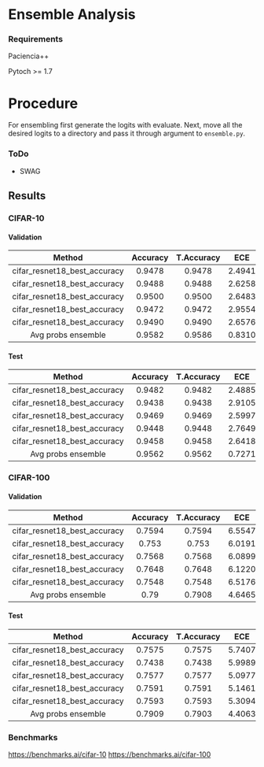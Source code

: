 # Ensemble Analysis

### Requirements

Paciencia++

Pytoch >= 1.7


# Procedure

For ensembling first generate the logits with evaluate. Next, move all the desired logits to a directory 
and pass it through argument to `ensemble.py`.

### ToDo

- SWAG

## Results

### CIFAR-10

#### Validation

|             Method           | Accuracy | T.Accuracy |   ECE  |  T.ECE |   MCE  |  T.MCE |  BRIER | T.BRIER |   NNL  |  T.NNL |
|:----------------------------:|:--------:|:----------:|:------:|:------:|:------:|:------:|:------:|:-------:|:------:|:------:|
| cifar_resnet18_best_accuracy |  0.9478  |   0.9478   | 2.4941 | 0.9427 | 1.2195 | 0.1853 | 0.0081 |  0.0078 | 0.1915 | 0.1756 |
| cifar_resnet18_best_accuracy |  0.9488  |   0.9488   | 2.6258 | 0.9098 | 1.5179 | 0.2069 | 0.0083 |  0.0080 | 0.1925 | 0.1724 |
| cifar_resnet18_best_accuracy |  0.9500  |   0.9500   | 2.6483 | 1.0319 | 1.3220 | 0.2428 | 0.0081 |  0.0077 | 0.1883 | 0.1720 |
| cifar_resnet18_best_accuracy |  0.9472  |   0.9472   | 2.9554 | 1.0328 | 1.5557 | 0.2270 | 0.0086 |  0.0081 | 0.2001 | 0.1787 |
| cifar_resnet18_best_accuracy |  0.9490  |   0.9490   | 2.6576 | 0.9164 | 1.4270 | 0.2222 | 0.0083 |  0.0079 | 0.1937 | 0.1770 |
|       Avg probs ensemble     |  0.9582  |   0.9586   | 0.8310 | 1.5347 | 0.3613 | 0.6025 | 0.0065 |  0.0065 | 0.1394 | 0.1425 |


#### Test

|             Method           | Accuracy | T.Accuracy |   ECE  |  T.ECE |   MCE  |  T.MCE |  BRIER | T.BRIER |   NNL  |  T.NNL |
|:----------------------------:|:--------:|:----------:|:------:|:------:|:------:|:------:|:------:|:-------:|:------:|:------:|
| cifar_resnet18_best_accuracy |  0.9482  |   0.9482   | 2.4885 | 0.8139 | 1.3318 | 0.1761 | 0.0082 |  0.0079 | 0.1930 | 0.1774 |
| cifar_resnet18_best_accuracy |  0.9438  |   0.9438   | 2.9105 | 0.7971 | 1.5244 | 0.2085 | 0.0090 |  0.0086 | 0.2085 | 0.1858 |
| cifar_resnet18_best_accuracy |  0.9469  |   0.9469   | 2.5997 | 0.8008 | 1.3823 | 0.1965 | 0.0084 |  0.0080 | 0.1900 | 0.1754 |
| cifar_resnet18_best_accuracy |  0.9448  |   0.9448   | 2.7649 | 0.7183 | 1.4504 | 0.3047 | 0.0088 |  0.0084 | 0.2045 | 0.1843 |
| cifar_resnet18_best_accuracy |  0.9458  |   0.9458   | 2.6418 | 0.7023 | 1.4205 | 0.1694 | 0.0085 |  0.0082 | 0.1966 | 0.1821 |
|       Avg probs ensemble     |  0.9562  |   0.9562   | 0.7271 | 1.6108 | 0.3390 | 0.6237 | 0.0067 |  0.0067 | 0.1424 | 0.1471 |


### CIFAR-100

#### Validation

|            Method            | Accuracy | T.Accuracy |   ECE  |  T.ECE |   MCE  |  T.MCE |  BRIER | T.BRIER |   NNL  |  T.NNL |
|:----------------------------:|:--------:|:----------:|:------:|:------:|:------:|:------:|:------:|:-------:|:------:|:------:|
| cifar_resnet18_best_accuracy |  0.7594  |   0.7594   | 6.5547 | 5.9802 | 2.7422 | 2.0106 | 0.0035 |  0.0035 | 0.9940 | 0.9879 |
| cifar_resnet18_best_accuracy |   0.753  |    0.753   | 6.0191 | 5.8687 | 2.4787 | 2.1335 | 0.0036 |  0.0036 | 1.0402 | 1.0383 |
| cifar_resnet18_best_accuracy |  0.7568  |   0.7568   | 6.0899 | 5.6402 | 2.1505 | 2.0791 | 0.0035 |  0.0035 | 0.9972 | 0.9970 |
| cifar_resnet18_best_accuracy |  0.7648  |   0.7648   | 6.1220 | 5.9415 | 1.9955 | 1.9311 | 0.0034 |  0.0034 | 0.9784 | 0.9780 |
| cifar_resnet18_best_accuracy |  0.7548  |   0.7548   | 6.5176 | 5.7134 | 2.3225 | 1.9573 | 0.0035 |  0.0035 | 1.0059 | 1.0033 |
|      Avg probs ensemble      |   0.79   |   0.7908   | 4.6465 | 5.2404 | 0.5740 | 0.6919 | 0.0030 |  0.0030 | 0.8194 | 0.8270 |

#### Test

|            Method            | Accuracy | T.Accuracy |   ECE  |  T.ECE |   MCE  |  T.MCE |  BRIER | T.BRIER |   NNL  |  T.NNL |
|:----------------------------:|:--------:|:----------:|:------:|:------:|:------:|:------:|:------:|:-------:|:------:|:------:|
| cifar_resnet18_best_accuracy |  0.7575  |   0.7575   | 5.7407 | 4.9287 | 2.0491 | 1.5366 | 0.0034 |  0.0034 | 0.9818 | 0.9786 |
| cifar_resnet18_best_accuracy |  0.7438  |   0.7438   | 5.9989 | 5.2826 | 2.2892 | 1.9045 | 0.0036 |  0.0036 | 1.0409 | 1.0390 |
| cifar_resnet18_best_accuracy |  0.7577  |   0.7577   | 5.0977 | 5.0630 | 1.9965 | 1.9169 | 0.0034 |  0.0034 | 0.9841 | 0.9840 |
| cifar_resnet18_best_accuracy |  0.7591  |   0.7591   | 5.1461 | 4.9907 | 2.0688 | 2.0140 | 0.0034 |  0.0034 | 0.9829 | 0.9826 |
| cifar_resnet18_best_accuracy |  0.7593  |   0.7593   | 5.3094 | 4.7879 | 2.2315 | 1.9431 | 0.0034 |  0.0034 | 0.9912 | 0.9899 |
|      Avg probs ensemble      |  0.7909  |   0.7903   | 4.4063 | 5.0176 | 0.4668 | 0.5333 | 0.0030 |  0.0030 | 0.8153 | 0.8234 |


### Benchmarks

https://benchmarks.ai/cifar-10
https://benchmarks.ai/cifar-100


